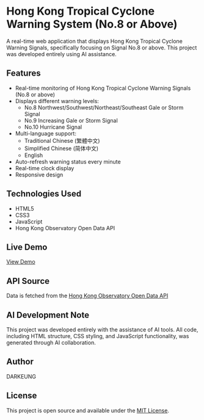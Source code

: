 # Hong Kong Tropical Cyclone Warning System (No.8 or Above)

A real-time web application that displays Hong Kong Tropical Cyclone Warning Signals, specifically focusing on Signal No.8 or above. This project was developed entirely using AI assistance.

## Features

- Real-time monitoring of Hong Kong Tropical Cyclone Warning Signals (No.8 or above)
- Displays different warning levels:
  - No.8 Northwest/Southwest/Northeast/Southeast Gale or Storm Signal
  - No.9 Increasing Gale or Storm Signal
  - No.10 Hurricane Signal
- Multi-language support:
  - Traditional Chinese (繁體中文)
  - Simplified Chinese (简体中文) 
  - English
- Auto-refresh warning status every minute
- Real-time clock display
- Responsive design

## Technologies Used

- HTML5
- CSS3
- JavaScript
- Hong Kong Observatory Open Data API

## Live Demo

[View Demo](https://darkeung.github.io/HK-Typhoon-Warning-no8/)

## API Source

Data is fetched from the [Hong Kong Observatory Open Data API](https://www.hko.gov.hk/en/weatherAPI/doc/files/HKO_Open_Data_API_Documentation.pdf)

## AI Development Note

This project was developed entirely with the assistance of AI tools. All code, including HTML structure, CSS styling, and JavaScript functionality, was generated through AI collaboration.

## Author

DARKEUNG

## License

This project is open source and available under the [MIT License](LICENSE).

